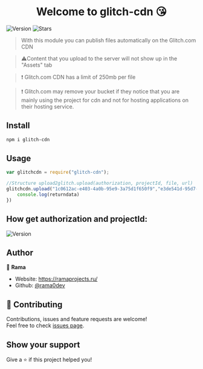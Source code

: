 <h1 align="center">Welcome to glitch-cdn 😘</h1>
<p>
  <img alt="Version" src="https://img.shields.io/npm/v/glitch-cdn" />
  <img alt="Stars" src="https://img.shields.io/github/stars/rama0dev" />
</p>

> With this module you can publish files automatically on the Glitch.com CDN

> ⚠️Content that you upload to the server will not show up in the "Assets" tab

> ❗ Glitch.com CDN has a limit of 250mb per file

> ❗ Glitch.com may remove your bucket if they notice that you are mainly using the project for cdn and not for hosting applications on their hosting service.

## Install

```sh
npm i glitch-cdn
```

## Usage

```js
var glitchcdn = require("glitch-cdn");

//Structure upload2glitch.upload(authorization, projectId, file, url) 
glitchcdn.upload("1c0612ac-e403-4a0b-95e9-3a75d1f650f9","e3de541d-95d7-4ed6-a3ee-89abefa4211b",`./frog.png`,`img/cutepictures/frog.png`, (returndata)=>{
    console.log(returndata) 
})
```

## How get authorization and projectId:
<p>
  <img alt="Version" src="https://raw.githubusercontent.com/rama0dev/glitch-cdn/main/md/auth.png" />
</p>



## Author

👤 **Rama**

* Website: https://ramaprojects.ru/
* Github: [@rama0dev](https://github.com/rama0dev)

## 🤝 Contributing

Contributions, issues and feature requests are welcome!<br />Feel free to check [issues page](https://github.com/rama0dev/glitch-cdn/issues). 

## Show your support

Give a ⭐️ if this project helped you!
